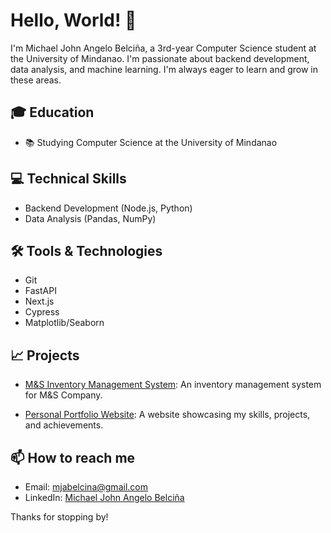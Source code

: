 # Hello, World! 👋

I'm Michael John Angelo Belciña, a 3rd-year Computer Science student at the University of Mindanao. I'm passionate about backend development, data analysis, and machine learning. I'm always eager to learn and grow in these areas.

## 🎓 Education

- 📚 Studying Computer Science at the University of Mindanao

## 💻 Technical Skills

- Backend Development (Node.js, Python)
- Data Analysis (Pandas, NumPy)

## 🛠 Tools & Technologies

- Git
- FastAPI
- Next.js
- Cypress
- Matplotlib/Seaborn

## 📈 Projects

- [M&S Inventory Management System](https://github.com/whoisbel/M-and-S-Inventory-Management): An inventory management system for M&S Company.

- [Personal Portfolio Website](https://whoisbel.github.io): A website showcasing my skills, projects, and achievements.

## 📫 How to reach me

- Email: mjabelcina@gmail.com
- LinkedIn: [Michael John Angelo Belciña](https://www.linkedin.com/in/mja-belcina/)

Thanks for stopping by!
